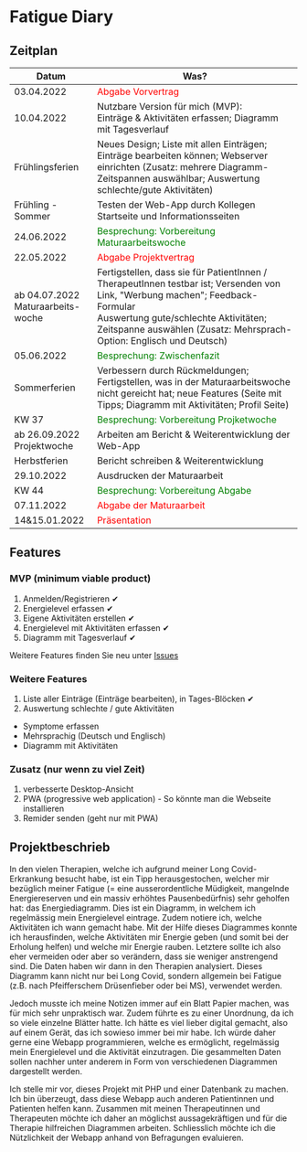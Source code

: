 # Fatigue Diary

## Zeitplan

| Datum | Was? |
|-----|----|
| 03.04.2022 | <span style="color:red">Abgabe Vorvertrag</span> |
| 10.04.2022 | Nutzbare Version für mich (MVP): <br /> Einträge & Aktivitäten erfassen; Diagramm mit Tagesverlauf|
| Frühlingsferien | Neues Design; Liste mit allen Einträgen; Einträge bearbeiten können; Webserver einrichten (Zusatz: mehrere Diagramm-Zeitspannen auswählbar; Auswertung schlechte/gute Aktivitäten) |
|Frühling - Sommer | Testen der Web-App durch Kollegen <br /> Startseite und Informationsseiten|
| 24.06.2022 | <span style="color:green">Besprechung: Vorbereitung Maturaarbeitswoche</span> |
| 22.05.2022 | <span style="color:red">Abgabe Projektvertrag</span> |
| ab 04.07.2022 <br /> Maturaarbeits-woche| Fertigstellen, dass sie für PatientInnen / TherapeutInnen testbar ist; Versenden von Link, "Werbung machen"; Feedback-Formular <br /> Auswertung gute/schlechte Aktivitäten; Zeitspanne auswählen (Zusatz: Mehrsprach-Option: Englisch und Deutsch) |
| 05.06.2022 | <span style="color:green">Besprechung: Zwischenfazit</span> |
| Sommerferien | Verbessern durch Rückmeldungen; Fertigstellen, was in der Maturaarbeitswoche nicht gereicht hat;  neue Features (Seite mit Tipps; Diagramm mit Aktivitäten; Profil Seite) |
| KW 37 | <span style="color:green">Besprechung: Vorbereitung Projketwoche</span> |
| ab 26.09.2022 <br /> Projektwoche| Arbeiten am Bericht & Weiterentwicklung der Web-App |
| Herbstferien | Bericht schreiben & Weiterentwicklung |
| 29.10.2022 | Ausdrucken der Maturaarbeit |
| KW 44 | <span style="color:green">Besprechung: Vorbereitung Abgabe</span> |
| 07.11.2022 | <span style="color:red">Abgabe der Maturaarbeit</span> |
| 14&15.01.2022 | <span style="color:red">Präsentation</span> |

## Features
### MVP (minimum viable product)
1. Anmelden/Registrieren ✔
1. Energielevel erfassen ✔
1. Eigene Aktivitäten erstellen ✔
1. Energielevel mit Aktivitäten erfassen ✔
1. Diagramm mit Tagesverlauf ✔

Weitere Features finden Sie neu unter [Issues](https://github.com/jonjampen/fatigue-diary/issues)

### Weitere Features
1. Liste aller Einträge (Einträge bearbeiten), in Tages-Blöcken ✔
1. Auswertung schlechte / gute Aktivitäten 
- Symptome erfassen
- Mehrsprachig (Deutsch und Englisch)
- Diagramm mit Aktivitäten

### Zusatz (nur wenn zu viel Zeit)
1. verbesserte Desktop-Ansicht
1. PWA (progressive web application) - So könnte man die Webseite installieren
1. Remider senden (geht nur mit PWA)


## Projektbeschrieb

In den vielen Therapien, welche ich aufgrund meiner Long Covid-Erkrankung besucht habe, ist ein Tipp herausgestochen, welcher mir bezüglich meiner Fatigue (= eine ausserordentliche Müdigkeit, mangelnde Energiereserven und ein massiv erhöhtes Pausenbedürfnis) sehr geholfen hat: das Energiediagramm. Dies ist ein Diagramm, in welchem ich regelmässig mein Energielevel eintrage. Zudem notiere ich, welche Aktivitäten ich wann gemacht habe. Mit der Hilfe dieses Diagrammes konnte ich herausfinden, welche Aktivitäten mir Energie geben (und somit bei der Erholung helfen) und welche mir Energie rauben. Letztere sollte ich also eher vermeiden oder aber so verändern, dass sie weniger anstrengend sind. Die Daten haben wir dann in den Therapien analysiert. Dieses Diagramm kann nicht nur bei Long Covid, sondern allgemein bei Fatigue (z.B. nach Pfeifferschem Drüsenfieber oder bei MS), verwendet werden.

Jedoch musste ich meine Notizen immer auf ein Blatt Papier machen, was für mich sehr unpraktisch war. Zudem führte es zu einer Unordnung, da ich so viele einzelne Blätter hatte. Ich hätte es viel lieber digital gemacht, also auf einem Gerät, das ich sowieso immer bei mir habe. Ich würde daher gerne eine Webapp programmieren, welche es ermöglicht, regelmässig mein Energielevel und die Aktivität einzutragen. Die gesammelten Daten sollen nachher unter anderem in Form von verschiedenen Diagrammen dargestellt werden.

Ich stelle mir vor, dieses Projekt mit PHP und einer Datenbank zu machen. Ich bin überzeugt, dass diese Webapp auch anderen Patientinnen und Patienten helfen kann. Zusammen mit meinen Therapeutinnen und Therapeuten möchte ich daher an möglichst aussagekräftigen und für die Therapie hilfreichen Diagrammen arbeiten. Schliesslich möchte ich die Nützlichkeit der Webapp anhand von Befragungen evaluieren.
